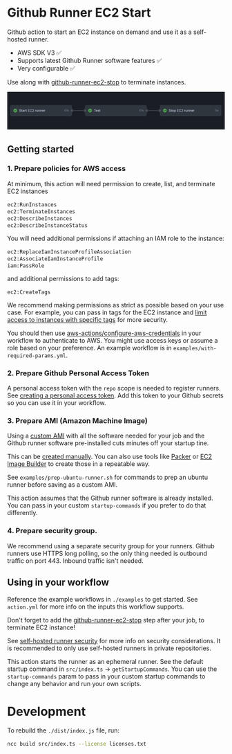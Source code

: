 # Github Runner EC2 Start

Github action to start an EC2 instance on demand and use it as a self-hosted runner.

- AWS SDK V3 :white_check_mark:
- Supports latest Github Runner software features :white_check_mark:
- Very configurable :white_check_mark:

Use along with [github-runner-ec2-stop](https://github.com/rogisolorzano/github-runner-ec2-stop) to terminate instances.

![workflow example image](docs/workflow.png)

## Getting started

### 1. Prepare policies for AWS access

At minimum, this action will need permission to create, list, and terminate EC2 instances

```
ec2:RunInstances
ec2:TerminateInstances
ec2:DescribeInstances
ec2:DescribeInstanceStatus
```

You will need additional permissions if attaching an IAM role to the instance:

```
ec2:ReplaceIamInstanceProfileAssociation
ec2:AssociateIamInstanceProfile
iam:PassRole
```

and additional permissions to add tags:

```
ec2:CreateTags
```

We recommend making permissions as strict as possible based on your use case. For example, you can pass in tags for the EC2 instance and [limit access to instances with specific tags](https://docs.aws.amazon.com/AWSEC2/latest/UserGuide/control-access-with-tags.html) for more security.

You should then use [aws-actions/configure-aws-credentials](https://github.com/aws-actions/configure-aws-credentials) in your workflow to authenticate to AWS. You might use access keys or assume a role based on your preference. An example workflow is in `examples/with-required-params.yml`.

### 2. Prepare Github Personal Access Token

A personal access token with the `repo` scope is needed to register runners. See [creating a personal access token](https://docs.github.com/en/authentication/keeping-your-account-and-data-secure/creating-a-personal-access-token). Add this token to your Github secrets so you can use it in your workflow.

### 3. Prepare AMI (Amazon Machine Image)

Using a [custom AMI](https://docs.aws.amazon.com/AWSEC2/latest/UserGuide/AMIs.html) with all the software needed for your job and the Github runner software pre-installed cuts minutes off your startup tine.

This can be [created manually](https://docs.aws.amazon.com/toolkit-for-visual-studio/latest/user-guide/tkv-create-ami-from-instance.html). You can also use tools like [Packer](https://www.packer.io/) or [EC2 Image Builder](https://aws.amazon.com/image-builder/) to create those in a repeatable way.

See `examples/prep-ubuntu-runner.sh` for commands to prep an ubuntu runner before saving as a custom AMI.

This action assumes that the Github runner software is already installed. You can pass in your custom `startup-commands` if you prefer to do that differently.

### 4. Prepare security group.

We recommend using a separate security group for your runners. Github runners use HTTPS long polling, so the only thing needed is outbound traffic on port 443. Inbound traffic isn't needed.

## Using in your workflow

Reference the example workflows in `./examples` to get started. See `action.yml` for more info on the inputs this workflow supports.

Don't forget to add the [github-runner-ec2-stop](https://github.com/rogisolorzano/github-runner-ec2-stop) step after your job, to terminate EC2 instance!

See [self-hosted runner security](https://docs.github.com/en/actions/hosting-your-own-runners/about-self-hosted-runners#self-hosted-runner-security) for more info on security considerations. It is recommended to only use self-hosted runners in private repositories.

This action starts the runner as an ephemeral runner. See the default startup command in `src/index.ts` -> `getStartupCommands`. You can use the `startup-commands` param to pass in your custom startup commands to change any behavior and run your own scripts.

# Development

To rebuild the `./dist/index.js` file, run:

```sh
ncc build src/index.ts --license licenses.txt
```
